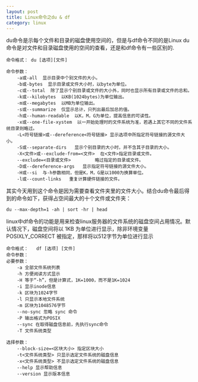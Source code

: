 ```yaml
---
layout: post
title: Linux命令之du & df
category: linux
---
```


du命令是示每个文件和目录的磁盘使用空间的，但是与df命令不同的是Linux du命令是对文件和目录磁盘使用的空间的查看，还是和df命令有一些区别的.

	命令格式： du [选项][文件]
	
	命令参数：
		-a或-all  显示目录中个别文件的大小。   
		-b或-bytes  显示目录或文件大小时，以byte为单位。   
		-c或--total  除了显示个别目录或文件的大小外，同时也显示所有目录或文件的总和。 
		-k或--kilobytes  以KB(1024bytes)为单位输出。
		-m或--megabytes  以MB为单位输出。   
		-s或--summarize  仅显示总计，只列出最后加总的值。
		-h或--human-readable  以K，M，G为单位，提高信息的可读性。
		-x或--one-file-xystem  以一开始处理时的文件系统为准，若遇上其它不同的文件系统目录则略过。 
		-L<符号链接>或--dereference<符号链接> 显示选项中所指定符号链接的源文件大小。   
		-S或--separate-dirs   显示个别目录的大小时，并不含其子目录的大小。 
		-X<文件>或--exclude-from=<文件>  在<文件>指定目录或文件。   
		--exclude=<目录或文件>         略过指定的目录或文件。    
		-D或--dereference-args   显示指定符号链接的源文件大小。   
		-H或--si  与-h参数相同，但是K，M，G是以1000为换算单位。   
		-l或--count-links   重复计算硬件链接的文件。



其实今天用到这个命令是因为需要查看文件夹里的文件大小。结合du命令最后得到的命令如下，获得占空间最大的十个文件或文件夹：

	du --max-depth=1 -ah | sort -hr | head
	
	
linux中df命令的功能是用来检查linux服务器的文件系统的磁盘空间占用情况。默认情况下，磁盘空间将以 1KB 为单位进行显示，除非环境变量 POSIXLY_CORRECT 被指定，那样将以512字节为单位进行显示

	命令格式：	df [选项] [文件]
	命令参数：
	必要参数：
		-a 全部文件系统列表
		-h 方便阅读方式显示
		-H 等于“-h”，但是计算式，1K=1000，而不是1K=1024
		-i 显示inode信息
		-k 区块为1024字节
		-l 只显示本地文件系统
		-m 区块为1048576字节
		--no-sync 忽略 sync 命令
		-P 输出格式为POSIX
		--sync 在取得磁盘信息前，先执行sync命令
		-T 文件系统类型
	
	选择参数：
		--block-size=<区块大小> 指定区块大小
		-t<文件系统类型> 只显示选定文件系统的磁盘信息
		-x<文件系统类型> 不显示选定文件系统的磁盘信息
		--help 显示帮助信息
		--version 显示版本信息